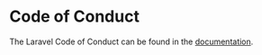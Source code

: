 # Code of Conduct

The Laravel Code of Conduct can be found in the [documentation](https://laravel-core.netlify.com/contributions#code-of-conduct).
